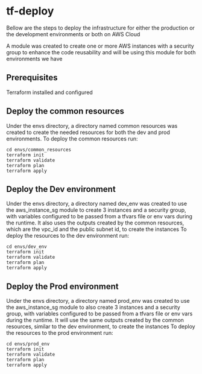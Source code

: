 # tf-deploy
Bellow are the steps to deploy the infrastructure for either the production or the development environments or both on AWS Cloud

A module was created to create one or more AWS instances with a security group to enhance the code reusability and will be using this module for both environments we have

## Prerequisites
Terraform installed and configured

## Deploy the common resources
Under the envs directory, a directory named common resources was created to create the needed resources for both the dev and prod environments. To deploy the common resources run:

```
cd envs/common_resources
terraform init
terraform validate
terraform plan
terraform apply
```

## Deploy the Dev environment
Under the envs directory, a directory named dev_env was created to use the aws_instance_sg module to create 3 instances and a security group, with variables configured to be passed from a tfvars file or env vars during the runtime. It also uses the outputs created by the common resources, which are the vpc_id and the public subnet id, to create the instances To deploy the resources to the dev environment run: 

```
cd envs/dev_env
terraform init
terraform validate
terraform plan
terraform apply
```

## Deploy the Prod environment
Under the envs directory, a directory named prod_env was created to use the aws_instance_sg module to also create 3 instances and a security group, with variables configured to be passed from a tfvars file or env vars during the runtime. It will use the same outputs created by the common resources, similar to the dev environment, to create the instances To deploy the resources to the prod environment run: 

```
cd envs/prod_env
terraform init
terraform validate
terraform plan
terraform apply
```